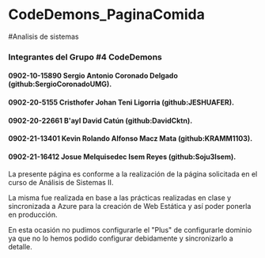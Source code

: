 # CodeDemons_PaginaComida
#Analisis de sistemas 

### Integrantes del Grupo #4 CodeDemons

#### 0902-10-15890 Sergio Antonio Coronado Delgado (github:SergioCoronadoUMG).
#### 0902-20-5155 Cristhofer Johan Teni Ligorria (github:JESHUAFER).
#### 0902-20-22661 B'ayl David Catún (github:DavidCktn).
#### 0902-21-13401 Kevin Rolando Alfonso Macz Mata (github:KRAMM1103).
#### 0902-21-16412 Josue Melquisedec Isem Reyes (github:Soju3Isem).

La presente página es conforme a la realización de la página solicitada en el curso de Análisis de Sistemas II.

La misma fue realizada en base a las prácticas realizadas en clase y sincronizada a Azure para la creación de Web Estática y así poder ponerla en producción.

En esta ocasión no pudimos configurarle el "Plus" de configurarle dominio ya que no lo hemos podido configurar debidamente y sincronizarlo a detalle. 
